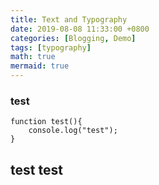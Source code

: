 ```yaml
---
title: Text and Typography
date: 2019-08-08 11:33:00 +0800
categories: [Blogging, Demo]
tags: [typography]
math: true
mermaid: true
---
```


### test 
```
function test(){
    console.log("test");
}
```
## test test 